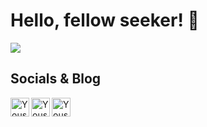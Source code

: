 # Hello, fellow seeker! 👋

![](https://komarev.com/ghpvc/?username=youshamahmood96)

## Socials & Blog

<a href="https://www.linkedin.com/in/yousha-mahmood-0110a6144/">
  <img align="left" alt="Yousha's Linkdein" width="30px" src="https://cdn.jsdelivr.net/npm/simple-icons@v3/icons/linkedin.svg" />
</a>
<a href="https://www.facebook.com/eusha.mahmood/">
  <img align="left" alt="Yousha's Linkdein" width="30px" src="https://cdn.jsdelivr.net/npm/simple-icons@v3/icons/facebook.svg" />
</a>
<a href="https://youshamahmood96.medium.com/">
  <img align="left" alt="Yousha's Medium" width="30px" src="https://cdn.jsdelivr.net/npm/simple-icons@v3/icons/medium.svg" />
</a>

<br/>
  
